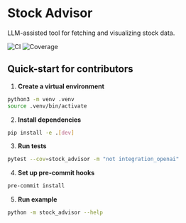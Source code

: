# Stock Advisor

LLM-assisted tool for fetching and visualizing stock data.

![CI](https://github.com/OWNER/REPO/actions/workflows/python-ci.yml/badge.svg)
![Coverage](https://codecov.io/gh/OWNER/REPO/branch/main/graph/badge.svg)

## Quick-start for contributors

1. **Create a virtual environment**

```bash
python3 -m venv .venv
source .venv/bin/activate
```

2. **Install dependencies**

```bash
pip install -e .[dev]
```

3. **Run tests**

```bash
pytest --cov=stock_advisor -m "not integration_openai"
```

4. **Set up pre-commit hooks**

```bash
pre-commit install
```

5. **Run example**

```bash
python -m stock_advisor --help
```

